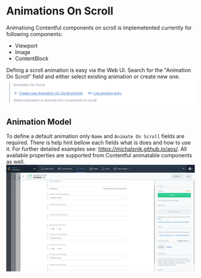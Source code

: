 # Animations On Scroll
Animationg Contentful components on scroll is implemetented currently for following components:
- Viewport
- Image
- ContentBlock

Definig a scroll animation is easy via the Web UI. Search for the "Animation On Scroll" field and either select existing animation or create new one.
![](./pics/anim1.png)

## Animation Model
To define a default animation only `Name` and `Animate On Scroll` fields are required. There is help hint bellow each fields what is does and how to use it. For further detailed examples see: https://michalsnik.github.io/aos/. All available properties are supported from Contentful animatable components as well.
![](./pics/anim2.png)
